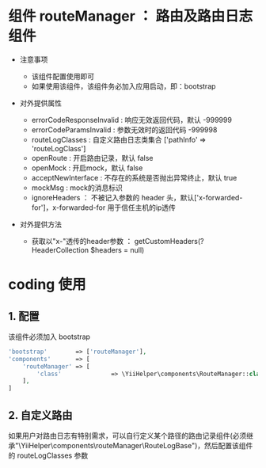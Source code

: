# 组件 routeManager ： 路由及路由日志组件
- 注意事项
    - 该组件配置使用即可
    - 如果使用该组件，该组件务必加入应用启动，即：bootstrap
- 对外提供属性
    - errorCodeResponseInvalid : 响应无效返回代码，默认 -999999
    - errorCodeParamsInvalid : 参数无效时的返回代码 -999998
    - routeLogClasses : 自定义路由日志类集合 ['pathInfo' => 'routeLogClass']
    - openRoute : 开启路由记录，默认 false
    - openMock : 开启mock，默认 false
    - acceptNewInterface : 不存在的系统是否抛出异常终止，默认 true
    - mockMsg : mock的消息标识
    - ignoreHeaders ： 不被记入参数的 header 头，默认['x-forwarded-for']，x-forwarded-for 用于信任主机的ip透传
    
- 对外提供方法
    - 获取以"x-"透传的header参数 ： getCustomHeaders(?HeaderCollection $headers = null)

# coding 使用
## 1. 配置
该组件必须加入 bootstrap

```php
'bootstrap'        => ['routeManager'],
'components'       => [
    'routeManager' => [
        'class'              => \YiiHelper\components\RouteManager::class,
    ],
]
```

## 2. 自定义路由
如果用户对路由日志有特别需求，可以自行定义某个路径的路由记录组件(必须继承"\YiiHelper\components\routeManager\RouteLogBase")，然后配置该组件的 routeLogClasses 参数
